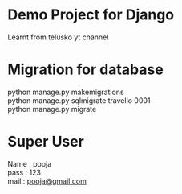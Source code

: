# Demo Project for Django
Learnt from telusko yt channel

# Migration for database
python manage.py makemigrations <br>
python manage.py sqlmigrate travello 0001 <br>
python manage.py migrate <br>

# Super User
Name : pooja <br>
pass : 123 <br>
mail : pooja@gmail.com <br>
